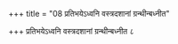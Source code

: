 +++
title = "08 प्रतिभयेऽध्वनि वस्त्रदशानां ग्रन्थीन्बध्नीत"

+++
प्रतिभयेऽध्वनि वस्त्रदशानां ग्रन्थीन्बध्नीत ८